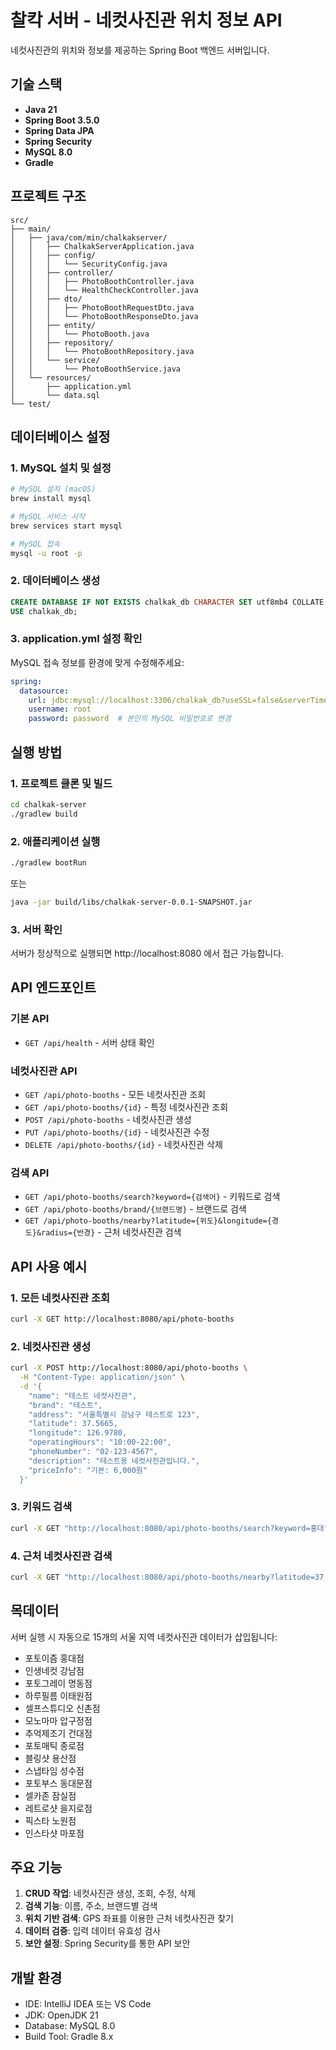 # 찰칵 서버 - 네컷사진관 위치 정보 API

네컷사진관의 위치와 정보를 제공하는 Spring Boot 백엔드 서버입니다.

## 기술 스택

- **Java 21**
- **Spring Boot 3.5.0**
- **Spring Data JPA**
- **Spring Security**
- **MySQL 8.0**
- **Gradle**

## 프로젝트 구조

```
src/
├── main/
│   ├── java/com/min/chalkakserver/
│   │   ├── ChalkakServerApplication.java
│   │   ├── config/
│   │   │   └── SecurityConfig.java
│   │   ├── controller/
│   │   │   ├── PhotoBoothController.java
│   │   │   └── HealthCheckController.java
│   │   ├── dto/
│   │   │   ├── PhotoBoothRequestDto.java
│   │   │   └── PhotoBoothResponseDto.java
│   │   ├── entity/
│   │   │   └── PhotoBooth.java
│   │   ├── repository/
│   │   │   └── PhotoBoothRepository.java
│   │   └── service/
│   │       └── PhotoBoothService.java
│   └── resources/
│       ├── application.yml
│       └── data.sql
└── test/
```

## 데이터베이스 설정

### 1. MySQL 설치 및 설정

```bash
# MySQL 설치 (macOS)
brew install mysql

# MySQL 서비스 시작
brew services start mysql

# MySQL 접속
mysql -u root -p
```

### 2. 데이터베이스 생성

```sql
CREATE DATABASE IF NOT EXISTS chalkak_db CHARACTER SET utf8mb4 COLLATE utf8mb4_unicode_ci;
USE chalkak_db;
```

### 3. application.yml 설정 확인

MySQL 접속 정보를 환경에 맞게 수정해주세요:

```yaml
spring:
  datasource:
    url: jdbc:mysql://localhost:3306/chalkak_db?useSSL=false&serverTimezone=UTC&characterEncoding=UTF-8
    username: root
    password: password  # 본인의 MySQL 비밀번호로 변경
```

## 실행 방법

### 1. 프로젝트 클론 및 빌드

```bash
cd chalkak-server
./gradlew build
```

### 2. 애플리케이션 실행

```bash
./gradlew bootRun
```

또는

```bash
java -jar build/libs/chalkak-server-0.0.1-SNAPSHOT.jar
```

### 3. 서버 확인

서버가 정상적으로 실행되면 http://localhost:8080 에서 접근 가능합니다.

## API 엔드포인트

### 기본 API

- `GET /api/health` - 서버 상태 확인

### 네컷사진관 API

- `GET /api/photo-booths` - 모든 네컷사진관 조회
- `GET /api/photo-booths/{id}` - 특정 네컷사진관 조회
- `POST /api/photo-booths` - 네컷사진관 생성
- `PUT /api/photo-booths/{id}` - 네컷사진관 수정
- `DELETE /api/photo-booths/{id}` - 네컷사진관 삭제

### 검색 API

- `GET /api/photo-booths/search?keyword={검색어}` - 키워드로 검색
- `GET /api/photo-booths/brand/{브랜드명}` - 브랜드로 검색
- `GET /api/photo-booths/nearby?latitude={위도}&longitude={경도}&radius={반경}` - 근처 네컷사진관 검색

## API 사용 예시

### 1. 모든 네컷사진관 조회

```bash
curl -X GET http://localhost:8080/api/photo-booths
```

### 2. 네컷사진관 생성

```bash
curl -X POST http://localhost:8080/api/photo-booths \
  -H "Content-Type: application/json" \
  -d '{
    "name": "테스트 네컷사진관",
    "brand": "테스트",
    "address": "서울특별시 강남구 테스트로 123",
    "latitude": 37.5665,
    "longitude": 126.9780,
    "operatingHours": "10:00-22:00",
    "phoneNumber": "02-123-4567",
    "description": "테스트용 네컷사진관입니다.",
    "priceInfo": "기본: 6,000원"
  }'
```

### 3. 키워드 검색

```bash
curl -X GET "http://localhost:8080/api/photo-booths/search?keyword=홍대"
```

### 4. 근처 네컷사진관 검색

```bash
curl -X GET "http://localhost:8080/api/photo-booths/nearby?latitude=37.5565&longitude=126.9239&radius=2"
```

## 목데이터

서버 실행 시 자동으로 15개의 서울 지역 네컷사진관 데이터가 삽입됩니다:

- 포토이즘 홍대점
- 인생네컷 강남점
- 포토그레이 명동점
- 하루필름 이태원점
- 셀프스튜디오 신촌점
- 모노마마 압구정점
- 추억제조기 건대점
- 포토매틱 종로점
- 블링샷 용산점
- 스냅타임 성수점
- 포토부스 동대문점
- 셀카존 잠실점
- 레트로샷 을지로점
- 픽스타 노원점
- 인스타샷 마포점

## 주요 기능

1. **CRUD 작업**: 네컷사진관 생성, 조회, 수정, 삭제
2. **검색 기능**: 이름, 주소, 브랜드별 검색
3. **위치 기반 검색**: GPS 좌표를 이용한 근처 네컷사진관 찾기
4. **데이터 검증**: 입력 데이터 유효성 검사
5. **보안 설정**: Spring Security를 통한 API 보안

## 개발 환경

- IDE: IntelliJ IDEA 또는 VS Code
- JDK: OpenJDK 21
- Database: MySQL 8.0
- Build Tool: Gradle 8.x
